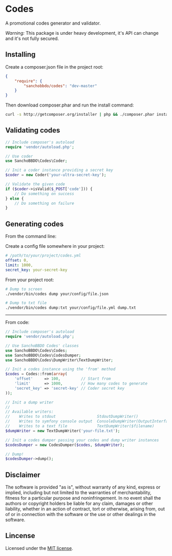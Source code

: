 Codes
=====

A promotional codes generator and validator.

*Warning:* This package is under heavy development, it's API can change and
it's not fully secured.

Installing
----------

Create a composer.json file in the project root:

```json
{
    "require": {
        "sanchobbdo/codes": "dev-master"
    }
}
```

Then download composer.phar and run the install command:

```bash
curl -s http://getcomposer.org/installer | php && ./composer.phar install
```

Validating codes
----------------

```php
// Include composer's autoload
require 'vendor/autoload.php';

// Use coder
use SanchoBBDO\Codes\Coder;

// Init a coder instance providing a secret key
$coder = new Coder('your-ultra-secret-key');

// Validate the given code
if ($coder->isValid($_POST['code'])) {
    // Do something on success
} else {
    // Do something on failure
}
```

Generating codes
----------------

From the command line:

Create a config file somewhere in your project:

```yaml
# /path/to/your/project/codes.yml
offset: 0,
limit: 1000,
secret_key: your-secret-key
```

From your project root:

```bash
# Dump to screen
./vendor/bin/codes dump your/config/file.json

# Dump to txt file
./vendor/bin/codes dump:txt your/config/file.yml dump.txt
```

---

From code:

```php
// Include composer's autoload
require 'vendor/autoload.php';

// Use SanchoBBDO Codes' classes
use SanchoBBDO\Codes\Codes;
use SanchoBBDO\Codes\CodesDumper;
use SanchoBBDO\Codes\DumpWriter\TextDumpWriter;

// Init a codes instance using the 'from' method
$codes = Codes::from(array(
    'offset'     => 100,         // Start from
    'limit'      => 1000,        // How many codes to generate
    'secret_key' => 'secret-key' // Coder secret key
));

// Init a dump writer
//
// Available writers:
//    Writes to stdout                  StdoutDumpWriter()
//    Writes to symfony console output  ConsoleDumpWriter(OutputInterface $oi)
//    Writes to a text file             TextDumpWriter($filename)
$dumpWriter = new TextDumpWriter('your-file.txt');

// Init a codes dumper passing your codes and dump writer instances
$codesDumper = new CodesDumper($codes, $dumpWriter);

// Dump!
$codesDumper->dump();
```

Disclaimer
----------

The software is provided "as is", without warranty of any kind, express or
implied, including but not limited to the warranties of merchantability,
fitness for a particular purpose and noninfringement. In no event shall the
authors or copyright holders be liable for any claim, damages or other
liability, whether in an action of contract, tort or otherwise, arising from,
out of or in connection with the software or the use or other dealings in the
software.

Lincense
--------

Licensed under the [MIT license](http://opensource.org/licenses/MIT).
